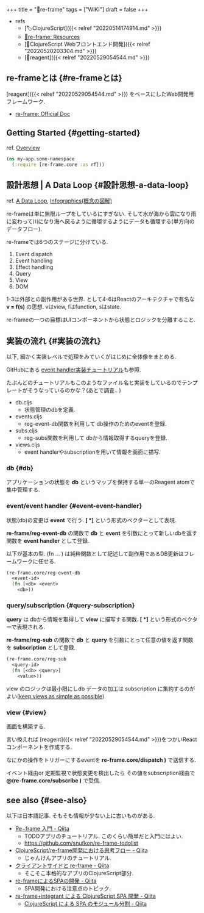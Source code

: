 +++
title = "📝re-frame"
tags = ["WIKI"]
draft = false
+++

-   refs
    -   [🏷ClojureScript]({{< relref "20220514174914.md" >}})
    -   [🔗re-frame: Resources](https://day8.github.io/re-frame/External-Resources/)
    -   [📝ClojureScript Webフロントエンド開発]({{< relref "20220520203304.md" >}})
    -   [📝reagent]({{< relref "20220529054544.md" >}})


## re-frameとは {#re-frameとは}

[reagent]({{< relref "20220529054544.md" >}}) をベースにしたWeb開発用フレームワーク.

-   [re-frame: Official Doc](http://day8.github.io/re-frame/re-frame/)


## Getting Started {#getting-started}

ref. [Overview](http://day8.github.io/re-frame/api-intro/)

```clojure
(ns my-app.some-namespace
  (:require [re-frame.core :as rf]))
```


## 設計思想 | A Data Loop {#設計思想-a-data-loop}

ref. [A Data Loop](http://day8.github.io/re-frame/a-loop/), [Infographics(概念の図解)](http://day8.github.io/re-frame/event-handling-infographic/)

re-frameは単に無限ループをしているにすぎない. そして水が海から雲になり雨に変わって川になり海へ戻るように循環するようにデータも循環する(単方向のデータフロー).

re-frameでは6つのステージに分けている.

1.  Event dispatch
2.  Event handling
3.  Effect handling
4.  Query
5.  View
6.  DOM

1-3は外部との副作用がある世界. として4-6はReactのアーキテクチャで有名な **v = f(s)** の思想. vはview, fはfunction, sはstate.

re-frameの一つの目標はUIコンポーネントから状態とロジックを分離すること.


## 実装の流れ {#実装の流れ}

以下, 細かく実装レベルで処理をみていくがはじめに全体像をまとめる.

GitHubにある [event handler実装チュートリアル](https://github.com/day8/re-frame/blob/master/docs/EffectfulHandlers.md)も参照.

たぶんどのチュートリアルもこのようなファイル名と実装をしているのでテンプレートがそうなっているのかな？(あとで調査.. )

-   db.cljs
    -   状態管理のdbを定義.
-   events.cljs
    -   reg-event-db関数を利用して db操作のためのeventを登録.
-   subs.cljs
    -   reg-subs関数を利用して dbから情報取得するqueryを登録.
-   views.cljs
    -   event handlerやsubscriptionを用いて情報を画面に描写.


### db {#db}

アプリケーションの状態を **db** というマップを保持する単一のReagent atomで集中管理する.


### event/event handler {#event-event-handler}

状態(db)の変更は **event** で行う. **[<event-id> <arg>\*]** という形式のベクターとして表現.

**re-frame/reg-event-db** の関数で **db** と **event** を引数にとって新しいdbを返す関数を **event handler** として登録.

以下が基本の型. (fn ... ) は純粋関数として記述して副作用であるDB更新はフレームワークに任せる.

```clojure
(re-frame.core/reg-event-db
  <event-id>
  (fn [<db> <event>
    <db>))
```


### query/subscription {#query-subscription}

**query** は dbから情報を取得して **view** に描写する関数. **[<query-id> <arg>\*]** という形式のベクターで表現される.

**re-frame/reg-sub** の関数で **db** と **query** を引数にとって任意の値を返す関数を **subscription** として登録.

```clojure
(re-frame.core/reg-sub
  <query-id>
  (fn [<db> <query>]
    <value>))
```

view のロジックは最小限にしdb データの加工は subscription に集約するのがよい([keep views as simple as possible](https://github.com/day8/re-frame/blob/v0.10.5/docs/SubscriptionsCleanup.md)).


### view {#view}

画面を構築する.

言い換えれば [reagent]({{< relref "20220529054544.md" >}})をつかいReactコンポーネントを作成する.

なにかの操作をトリガーにするeventを **re-frame.core/dispatch <event>)**  で送信する.

イベント経由or 定期監視で状態変更を検出したら その値をsubscription経由で **@(re-frame.core/subscribe <query>)** で受信.


## see also {#see-also}

以下は日本語記事. そもそも情報が少ない上に古いものがある.

-   [Re−frame 入門 - Qiita](https://qiita.com/snufkon/items/1d409c984faaa3c390a1)
    -   TODOアプリのチュートリアル. このくらい簡単だと入門にはよい.
    -   <https://github.com/snufkon/re-frame-todolist>
-   [ClojureScript/re-frame開発における思考フロー - Qiita](https://qiita.com/lagenorhynque/items/3770e520bee0007e417c)
    -   じゃんけんアプリのチュートリアル.
-   [クライアントサイドと re-frame - Qiita](https://qiita.com/MeguruMokke/items/78ff972bbd4efe3e1398)
    -   そこそこ本格的なアプリのClojureScript部分.
-   [re-frameによるSPAの開発 - Qiita](https://qiita.com/yoshidan/items/9d570bbef2f4e68b09e6)
    -   SPA開発における注意点のトピック.
-   [re-frame+integrant による ClojureScript SPA 開発 - Qiita](https://qiita.com/223kazuki/items/ce1680dc54ff8fe4770c)
    -   [ClojureScript による SPA のモジュール分割 - Qiita](https://qiita.com/223kazuki/items/dd1af292a644e95a3085)
